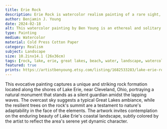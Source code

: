 ```yaml
---
title: Erie Rock
description: Erie Rock is watercolor realism painting of a rare sight, a monolith rock that rarely comes in to sight on Lake Erie's shores near Cleveland, Ohio. A stone that stands guard to give a sense of contemplation and enuring beauty under it's overcast sky.
author: Benjamin J. Young
date: 2024-02-18
alt: This watercolor painting by Ben Young is an ethereal and solitary stone monolith, crowned with verdant trees, rises from the misty waters of a tranquil lake, embodying a quiet testament to nature's enduring strength and mystery.
type: Painting
medium: Watercolor
material: Cold Press Cotton Paper
category: Realism
subject: Landscape
size: 10.2inx14.1 (26x36cm)
tags: [rock, lake, erie, great lakes, beach, water, landscape, watercolor, realism]
featured: true
prints: https://artistbenyoung.etsy.com/listing/1682533283/lake-erie-rock-cleveland-ohio-landscape
---
```


This evocative painting captures a unique and striking rock formation located along the shores of Lake Erie, near Cleveland, Ohio, portraying a natural monument that stands as a silent guardian amidst the lapping waves. The overcast sky suggests a typical Great Lakes ambiance, while the resilient trees on the rock's summit are a testament to nature's adaptability in the face of the elements. The artwork invites contemplation on the enduring beauty of Lake Erie's coastal landscape, subtly colored by the artist to reflect the area's serene yet dynamic character.